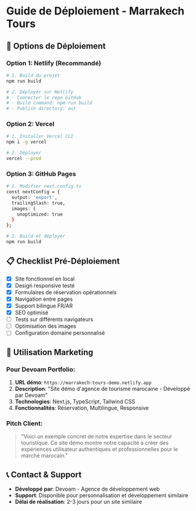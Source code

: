 # Guide de Déploiement - Marrakech Tours

## 🚀 Options de Déploiement

### Option 1: Netlify (Recommandé)
```bash
# 1. Build du projet
npm run build

# 2. Déployer sur Netlify
# - Connecter le repo GitHub
# - Build command: npm run build
# - Publish directory: out
```

### Option 2: Vercel
```bash
# 1. Installer Vercel CLI
npm i -g vercel

# 2. Déployer
vercel --prod
```

### Option 3: GitHub Pages
```bash
# 1. Modifier next.config.ts
const nextConfig = {
  output: 'export',
  trailingSlash: true,
  images: {
    unoptimized: true
  }
};

# 2. Build et déployer
npm run build
```

## 📋 Checklist Pré-Déploiement

- [x] Site fonctionnel en local
- [x] Design responsive testé
- [x] Formulaires de réservation opérationnels
- [x] Navigation entre pages
- [x] Support bilingue FR/AR
- [x] SEO optimisé
- [ ] Tests sur différents navigateurs
- [ ] Optimisation des images
- [ ] Configuration domaine personnalisé

## 🎯 Utilisation Marketing

### Pour Devoam Portfolio:
1. **URL démo**: `https://marrakech-tours-demo.netlify.app`
2. **Description**: "Site démo d'agence de tourisme marocaine - Développé par Devoam"
3. **Technologies**: Next.js, TypeScript, Tailwind CSS
4. **Fonctionnalités**: Réservation, Multilingue, Responsive

### Pitch Client:
> "Voici un exemple concret de notre expertise dans le secteur touristique. 
> Ce site démo montre notre capacité à créer des expériences utilisateur 
> authentiques et professionnelles pour le marché marocain."

## 📞 Contact & Support
- **Développé par**: Devoam - Agence de développement web
- **Support**: Disponible pour personnalisation et développement similaire
- **Délai de réalisation**: 2-3 jours pour un site similaire
